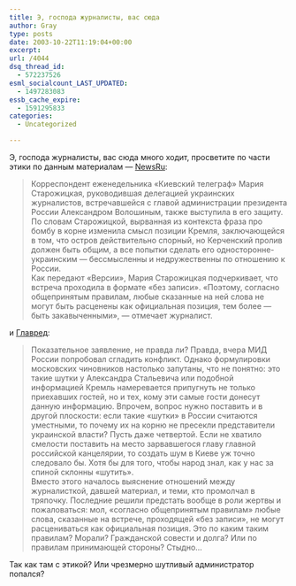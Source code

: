 ```yaml
---
title: Э, господа журналисты, вас сюда
author: Gray
type: posts
date: 2003-10-22T11:19:04+00:00
excerpt:
url: /4044
dsq_thread_id:
  - 572237526
esml_socialcount_LAST_UPDATED:
  - 1497283083
essb_cache_expire:
  - 1591295833
categories:
  - Uncategorized

---
```








Э, господа журналисты, вас сюда много ходит, просветите по части этики по данным материалам &#8212; <a href="http://www.newsru.com/russia/22Oct2003/damba2.html" target="_blank">NewsRu</a>:

> Корреспондент еженедельника &#171;Киевский телеграф&#187; Мария Старожицкая, руководившая делегацией украинских журналистов, встречавшейся с главой администрации президента России Александром Волошиным, также выступила в его защиту.  
> По словам Старожицкой, вырванная из контекста фраза про бомбу в корне изменила смысл позиции Кремля, заключающейся в том, что остров действительно спорный, но Керченский пролив должен быть общим, а все попытки сделать его односторонне-украинским &#8212; бессмысленны и недружественны по отношению к России.  
> Как передают &#171;Версии&#187;, Мария Старожицкая подчеркивает, что встреча проходила в формате &#171;без записи&#187;. &#171;Поэтому, согласно общепринятым правилам, любые сказанные на ней слова не могут быть расценены как официальная позиция, тем более &#8212; быть закавыченными&#187;, &#8212; отмечает журналист. 

и <a href="http://www.glavred.info/?prav=90277232" target="_blank">Главред</a>:

> Показательное заявление, не правда ли? Правда, вчера МИД России попробовал сгладить конфликт. Однако формулировки московских чиновников настолько запутаны, что не понятно: это такие шутки у Александра Стальевича или подобной информацией Кремль намеревается припугнуть не только приехавших гостей, но и тех, кому эти самые гости донесут данную информацию. Впрочем, вопрос нужно поставить и в другой плоскости: если такие &laquo;шутки&raquo; в России считаются уместными, то почему их на корню не пресекли представители украинской власти? Пусть даже четвертой. Если не хватило смелости поставить на место зарвавшегося главу главной российской канцелярии, то создать шум в Киеве уж точно следовало бы. Хотя бы для того, чтобы народ знал, как у нас за спиной склонны &laquo;шутить&raquo;.  
> Вместо этого началось выяснение отношений между журналисткой, давшей материал, и теми, кто промолчал в тряпочку. Последние решили предстать вообще в роли жертвы и пожаловаться: мол, &laquo;согласно общепринятым правилам&raquo; любые слова, сказанные на встрече, проходящей &laquo;без записи&raquo;, не могут расцениваться как официальная позиция. Это по каким таким правилам? Морали? Гражданской совести и долга? Или по правилам принимающей стороны? Стыдно&#8230;

Так как там с этикой? Или чрезмерно шутливый администратор попался?